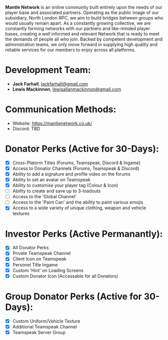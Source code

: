 <b>Mantle Network</b> is an online community built entirely upon the needs of our player base and associated partners. Operating as the public image of our subsidiary, North London RPC, we aim to build bridges between groups who would usually remain apart. As a constantly growing collective, we are constantly forming networks with our partners and like-minded player bases, creating a well informed and relevant Network that is ready to meet the demands of people all who join. Backed by competent development and administration teams, we only move forward in supplying high quality and reliable services for our members to enjoy across all platforms.

# Development Team:
  - <b>Jack Farhall</b>, jackfarhall@gmail.com
  - <b>Lewis Mackinnon</b>, lewisallanmackinnon@gmail.com

# Communication Methods:
  - Website: https://mantlenetwork.co.uk/
  - Discord: TBD

# Donator Perks (Active for 30-Days):
  - [x] Cross-Platorm Titles (Forums, Teamspeak, Discord & Ingame)
  - [x] Access to Donator Channels (Forums, Teamspeak & Discord)
  - [x] Ability to add a signature and profile video on the forums
  - [x] Ability to set an avatar on Teamspeak
  - [x] Ability to customise your player tag (Colour & Icon)
  - [ ] Ability to create and save up to 3-loadouts
  - [ ] Access to the 'Global Channel'
  - [ ] Access to the 'Paint Can' and the ability to paint various emojis
  - [x] Access to a wide variety of unique clothing, weapon and vehicle textures

# Investor Perks (Active Permanantly):
  - [x] All Donator Perks
  - [x] Private Teamspeak Channel
  - [x] Client Icon on Teamspeak
  - [x] Personel Title Ingame
  - [x] Custom 'Hint' on Loading Screens
  - [x] Custom Donator Icon (Accessable for all Donators)

# Group Donator Perks (Active for 30-Days):
  - [x] Custom Uniform/Vehicle Texture
  - [x] Additional Teamspeak Channel
  - [x] Teamspeak Server Group
